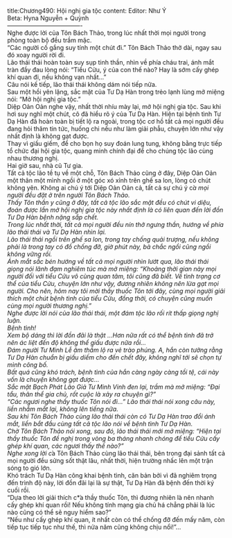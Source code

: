 title:Chương490: Hội nghị gia tộc
content:
Editor: Như Ý<br>Beta: Hyna Nguyễn + Quỳnh<br>————————————-<br>Nghe được lời của Tôn Bách Thảo, trong lúc nhất thời mọi người trong phòng toàn bộ đều trầm mặc.<br>“Các người cố gắng suy tính một chút đi.” Tôn Bách Thảo thở dài, ngay sau đó xoay người rời đi.<br>Lão thái thái hoàn toàn suy sụp tinh thần, nhìn về phía cháu trai, ánh mắt tràn đầy đau lòng nói: “Tiểu Cửu, ý của con thế nào? Hay là sớm cấy ghép khí quan đi, nếu không vạn nhất…”<br>Câu nói kế tiếp, lão thái thái không dám nói tiếp nữa.<br>Sau một hồi yên lặng, sắc mặt của Tư Dạ Hàn trong trẻo lạnh lùng mở miệng nói: “Mở hội nghị gia tộc.”<br>Diệp Oản Oản nghe vậy, nhất thời nhíu mày lại, mở hội nghị gia tộc. Sau khi hơi suy nghĩ một chút, cô đã hiểu rõ ý của Tư Dạ Hàn. Hiện tại bệnh tình Tư Dạ Hàn đã hoàn toàn bị tiết lộ ra ngoài, trong tộc cơ hồ tất cả mọi người đều đang hỏi thăm tin tức, huống chi nếu như làm giải phẫu, chuyện lớn như vậy nhất định là không gạt được.<br>Thay vì giấu giếm, để cho bọn họ suy đoán lung tung, không bằng trực tiếp tổ chức đại hội gia tộc, quang minh chính đại để cho chúng tộc lão cùng nhau thương nghị.<br>Hai giờ sau, nhà cũ Tư gia.<br>Tất cả tộc lão tề tụ về một chỗ, Tôn Bách Thảo cũng ở đây, Diệp Oản Oản một thân một mình ngồi ở một góc xó xỉnh trên ghế sa lon, lòng có chút không yên. Không ai chú ý tới Diệp Oản Oản cả, tất cả sự chú ý c*̉a mọi người đều đặt ở trên người Tôn Bách Thảo.<br>Thấy Tôn thần y cũng ở đây, tất cả tộc lão sắc mặt đều có chút vi diệu, đoán được lần mở hội nghị gia tộc này nhất định là có liên quan đến lời đồn Tư Dạ Hàn bệnh nặng sắp chết.<br>Trong lúc nhất thời, tất cả mọi người đều nín thở ngưng thần, hướng về phía lão thái thái và Tư Dạ Hàn nhìn lại.<br>Lão thái thái ngồi trên ghế sa lon, trong tay chống quải trượng, nếu không phải là trong tay có đồ chống đỡ, giờ phút này, bà chắc ngồi cũng ngồi không vững rồi.<br>Ánh mắt sắc bén hướng về tất cả mọi người nhìn lướt qua, lão thái thái giọng nói lãnh đạm nghiêm túc mà mở miệng: “Khoảng thời gian này mọi người đối với tiểu Cửu vô cùng quan tâm, tôi cũng đã biết. Về tình trạng cơ thể của tiểu Cửu, chuyện lớn như vậy, đương nhiên không nên lừa gạt mọi người. Cho nên, hôm nay tôi mời thầy thuốc Tôn tới đây, cùng mọi người giải thích một chút bệnh tình của tiểu Cửu, đồng thời, có chuyện cũng muốn cùng mọi người thương nghị.”<br>Nghe được lời nói của lão thái thái, một đám tộc lão rối rít thấp giọng nghị luận.<br>Bệnh tình!<br>Xem bộ dáng thì lời đồn đãi là thật …Hơn nữa rất có thể bệnh tình đã trở nên ác liệt đến độ không thể giấu được nữa rồi…<br>Đám người Tư Minh Lễ âm thầm lộ ra vẻ trào phúng. A, hắn còn tưởng rằng Tư Dạ Hàn chuẩn bị giấu diếm cho đến chết đây, không nghĩ tới sẽ chọn tự mình công bố.<br>Bất quá cũng khó trách, bệnh tình của hắn càng ngày càng tồi tệ, cái này vốn là chuyện không gạt được…<br>Sắc mặt Bạch Phát Lão Giả Tư Minh Vinh đen lại, trầm mà mở miệng: “Đại tẩu, thân thể gia chủ, rốt cuộc là xảy ra chuyện gì?”<br>“Các ngươi nghe thầy thuốc Tôn nói đi…” Lão thái thái nói xong câu này, liền nhắm mắt lại, không lên tiếng nữa.<br>Sau khi Tôn Bách Thảo cùng lão thái thái còn có Tư Dạ Hàn trao đổi ánh mắt, liền bắt đầu cùng tất cả tộc lão nói về bệnh tình Tư Dạ Hàn.<br>Chờ Tôn Bách Thảo nói xong, sau đó, lão thái thái mới mở miệng: “Hiện tại thầy thuốc Tôn đề nghị trong vòng ba tháng nhanh chóng để tiểu Cửu cấy ghép khí quan, các ngươi thấy thế nào?”<br>Nghe xong lời c*̉a Tôn Bách Thảo cùng lão thái thái, bên trong đại sảnh tất cả mọi người đều sửng sốt thật lâu, nhất thời, hiện trường nhấc lên một trận sóng to gió lớn.<br>Khó trách Tư Dạ Hàn công khai bệnh tình, căn bản bởi vì đã nghiêm trọng đến trình độ này, lời đồn đãi lại là sự thật, Tư Dạ Hàn đã bệnh đến thời ký cuối rồi.<br>“Dựa theo lời giải thích c*̉a thầy thuốc Tôn, thì đương nhiên là nên nhanh cấy ghép khí quan rồi! Nếu không tính mạng gia chủ há chẳng phải là lúc nào cũng có thể sẽ nguy hiểm sao?”<br>“Nếu như cấy ghép khí quan, ít nhất còn có thể chống đỡ đến mấy năm, còn tiếp tục tiếp tục như thế, thì nửa năm cũng không chịu nổi!”…